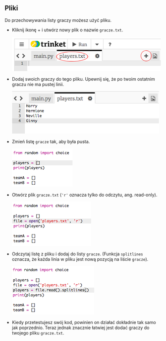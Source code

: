 ## Pliki

Do przechowywania listy graczy możesz użyć pliku.

+ Kliknij ikonę + i utwórz nowy plik o nazwie `gracze.txt`.
    
    ![screenshot](images/team-file-create.png)

+ Dodaj swoich graczy do tego pliku. Upewnij się, że po twoim ostatnim graczu nie ma pustej linii.
    
    ![screenshot](images/team-file-add.png)

+ Zmień listę `gracze` tak, aby była pusta.
    
    ![screenshot](images/team-players-empty.png)

+ Otwórz plik `gracze.txt` (`'r'` oznacza tylko do odczytu, ang. read-only).
    
    ![screenshot](images/team-file-open.png)

+ Odczytaj listę z pliku i dodaj do listy `gracze`. (Funkcja `splitlines` oznacza, że ​​każda linia w pliku jest nową pozycją na liście `gracze`).
    
    ![screenshot](images/team-file-load.png)

+ Kiedy przetestujesz swój kod, powinien on działać dokładnie tak samo jak poprzednio. Teraz jednak znacznie łatwiej jest dodać graczy do twojego pliku `gracze.txt`.